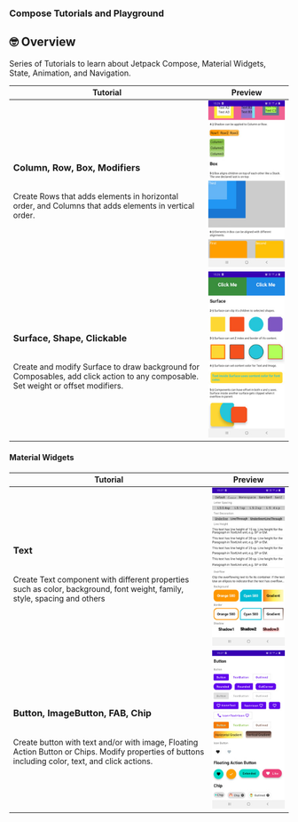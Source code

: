 ### Compose Tutorials and Playground


## 🤓 Overview

Series of Tutorials to learn about Jetpack Compose, Material Widgets, State, Animation, 
and  Navigation. 


|Tutorial|Preview|
|-------|-------|
|<h3>Column, Row, Box, Modifiers</h3><br/>Create Rows that adds elements in horizontal order, and Columns that adds elements in vertical order.|<img src ="/./screenshots/tutorial1-1.jpg" width=320> |
|<h3>Surface, Shape, Clickable</h3><br/>Create and modify Surface to draw background for Composables, add click action to any composable. Set weight or offset modifiers.|<img src ="/./screenshots/tutorial1-2.jpg" width=320> |

#### Material Widgets
|Tutorial|Preview|
|-------|-------|
|<h3>Text</h3><br/>Create Text component with different properties such as color, background, font weight, family, style, spacing and others|<img src ="/./screenshots/tutorial2-1.jpg" width=320> |
|<h3>Button, ImageButton, FAB, Chip</h3><br/>Create button with text and/or with image, Floating Action Button  or Chips. Modify properties of buttons including color, text, and click actions.|<img src ="/./screenshots/tutorial2-2.jpg" width=320> |